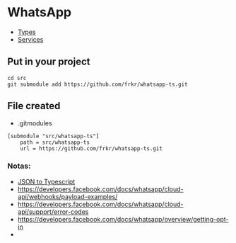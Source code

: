 # WhatsApp

- [Types](WhatsApp.d.ts)
- [Services](whatsappService.ts)

## Put in your project

```shell
cd src
git submodule add https://github.com/frkr/whatsapp-ts.git
```

## File created

- .gitmodules

```gitmodules
[submodule "src/whatsapp-ts"]
	path = src/whatsapp-ts
	url = https://github.com/frkr/whatsapp-ts.git
```

### Notas:

- [JSON to Typescript](https://jvilk.com/MakeTypes/)
- https://developers.facebook.com/docs/whatsapp/cloud-api/webhooks/payload-examples/
- https://developers.facebook.com/docs/whatsapp/cloud-api/support/error-codes
- https://developers.facebook.com/docs/whatsapp/overview/getting-opt-in
- 